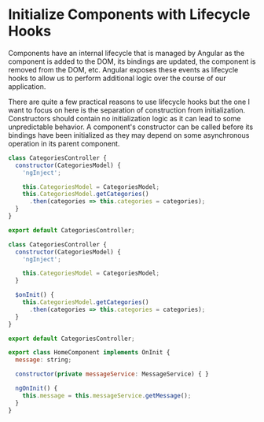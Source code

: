# Initialize Components with Lifecycle Hooks

Components have an internal lifecycle that is managed by Angular as the component is added to the DOM, its bindings are updated, the component is removed from the DOM, etc. Angular exposes these events as lifecycle hooks to allow us to perform additional logic over the course of our application. 

There are quite a few practical reasons to use lifecycle hooks but the one I want to focus on here is the separation of construction from initialization. Constructors should contain no initialization logic as it can lead to some unpredictable behavior. A component's constructor can be called before its bindings have been initialized as they may depend on some asynchronous operation in its parent component. 


```javascript
class CategoriesController {
  constructor(CategoriesModel) {
    'ngInject';

    this.CategoriesModel = CategoriesModel;
    this.CategoriesModel.getCategories()
      .then(categories => this.categories = categories);    
  }
}

export default CategoriesController;
```

```javascript
class CategoriesController {
  constructor(CategoriesModel) {
    'ngInject';

    this.CategoriesModel = CategoriesModel;
  }

  $onInit() {
    this.CategoriesModel.getCategories()
      .then(categories => this.categories = categories);
  }
}

export default CategoriesController;
```

```javascript
export class HomeComponent implements OnInit {
  message: string;

  constructor(private messageService: MessageService) { }

  ngOnInit() {
    this.message = this.messageService.getMessage();
  }
}
```
